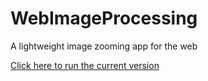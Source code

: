 # WebImageProcessing
A lightweight image zooming app for the web

[Click here to run the current version](https://cdn.rawgit.com/GuilhermeRossato/Web-Image-Processing/4dccf001/index.html)

